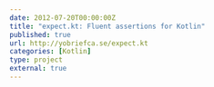 ```yaml
---
date: 2012-07-20T00:00:00Z
title: "expect.kt: Fluent assertions for Kotlin"
published: true
url: http://yobriefca.se/expect.kt
categories: [Kotlin]
type: project
external: true
---
```

